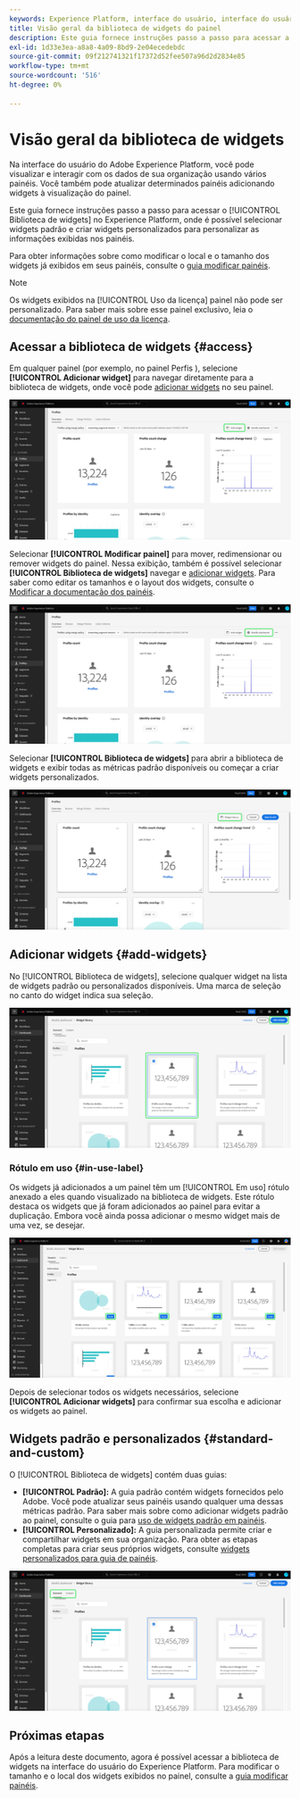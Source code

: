 ```yaml
---
keywords: Experience Platform, interface do usuário, interface do usuário, painéis, painel, perfis, segmentos, destinos, uso de licença
title: Visão geral da biblioteca de widgets do painel
description: Este guia fornece instruções passo a passo para acessar a biblioteca de widgets no Adobe Experience Platform.
exl-id: 1d33e3ea-a8a8-4a09-8bd9-2e04ecedebdc
source-git-commit: 09f212741321f17372d52fee507a96d2d2834e85
workflow-type: tm+mt
source-wordcount: '516'
ht-degree: 0%

---
```


# Visão geral da biblioteca de widgets

Na interface do usuário do Adobe Experience Platform, você pode visualizar e interagir com os dados de sua organização usando vários painéis. Você também pode atualizar determinados painéis adicionando widgets à visualização do painel.

Este guia fornece instruções passo a passo para acessar o [!UICONTROL Biblioteca de widgets] no Experience Platform, onde é possível selecionar widgets padrão e criar widgets personalizados para personalizar as informações exibidas nos painéis.

Para obter informações sobre como modificar o local e o tamanho dos widgets já exibidos em seus painéis, consulte o [guia modificar painéis](modify.md).

>[!NOTE]
>
>Os widgets exibidos na [!UICONTROL Uso da licença] painel não pode ser personalizado. Para saber mais sobre esse painel exclusivo, leia o [documentação do painel de uso da licença](../guides/license-usage.md).

## Acessar a biblioteca de widgets {#access}

Em qualquer painel (por exemplo, no painel Perfis ), selecione **[!UICONTROL Adicionar widget]** para navegar diretamente para a biblioteca de widgets, onde você pode [adicionar widgets](#add-widgets) no seu painel.

![A guia Visão geral do painel Perfis com o botão Adicionar widget é realçada.](../images/customization/profiles-overview-add-widget.png)

Selecionar **[!UICONTROL Modificar painel]** para mover, redimensionar ou remover widgets do painel. Nessa exibição, também é possível selecionar **[!UICONTROL Biblioteca de widgets]** navegar e [adicionar widgets](#add-widgets). Para saber como editar os tamanhos e o layout dos widgets, consulte o [Modificar a documentação dos painéis](./modify.md).

![A visão geral do painel Perfis com o painel Modificar foi realçada.](../images/customization/modify-dashboard.png)

Selecionar **[!UICONTROL Biblioteca de widgets]** para abrir a biblioteca de widgets e exibir todas as métricas padrão disponíveis ou começar a criar widgets personalizados.

![A opção modificar exibição do painel com biblioteca de widgets é realçada.](../images/customization/widget-library-button.png)

## Adicionar widgets {#add-widgets}

No [!UICONTROL Biblioteca de widgets], selecione qualquer widget na lista de widgets padrão ou personalizados disponíveis. Uma marca de seleção no canto do widget indica sua seleção.

![A biblioteca de widgets com um widget selecionado e marca de seleção destacada.](../images/customization/confirm-selected-widget-to-add.png)

### Rótulo em uso {#in-use-label}

Os widgets já adicionados a um painel têm um [!UICONTROL Em uso] rótulo anexado a eles quando visualizado na biblioteca de widgets. Este rótulo destaca os widgets que já foram adicionados ao painel para evitar a duplicação. Embora você ainda possa adicionar o mesmo widget mais de uma vez, se desejar.

![A biblioteca de widgets com o rótulo em uso destacado.](../images/customization/in-use-label.png)

Depois de selecionar todos os widgets necessários, selecione **[!UICONTROL Adicionar widgets]** para confirmar sua escolha e adicionar os widgets ao painel.

## Widgets padrão e personalizados {#standard-and-custom}

O [!UICONTROL Biblioteca de widgets] contém duas guias:

* **[!UICONTROL Padrão]:** A guia padrão contém widgets fornecidos pelo Adobe. Você pode atualizar seus painéis usando qualquer uma dessas métricas padrão. Para saber mais sobre como adicionar widgets padrão ao painel, consulte o guia para [uso de widgets padrão em painéis](standard-widgets.md).
* **[!UICONTROL Personalizado]:** A guia personalizada permite criar e compartilhar widgets em sua organização. Para obter as etapas completas para criar seus próprios widgets, consulte [widgets personalizados para guia de painéis](custom-widgets.md).

![A biblioteca de widget com as guias padrão e personalizadas destacadas.](../images/customization/widget-library.png)

## Próximas etapas

Após a leitura deste documento, agora é possível acessar a biblioteca de widgets na interface do usuário do Experience Platform. Para modificar o tamanho e o local dos widgets exibidos no painel, consulte a [guia modificar painéis](modify.md).
